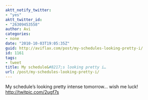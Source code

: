 ```yaml
---
aktt_notify_twitter:
- "yes"
aktt_twitter_id:
- "26309453558"
author: Avi
categories:
- none
date: "2010-10-03T19:05:35Z"
guid: http://aviflax.com/post/my-schedules-looking-pretty-i/
id: 1161
tags:
- tweet
title: My schedule&#8217;s looking pretty i…
url: /post/my-schedules-looking-pretty-i/
---
```

My schedule&#8217;s looking pretty intense tomorrow… wish me luck! <a href="http://twitpic.com/2ugf7s" rel="nofollow">http://twitpic.com/2ugf7s</a>